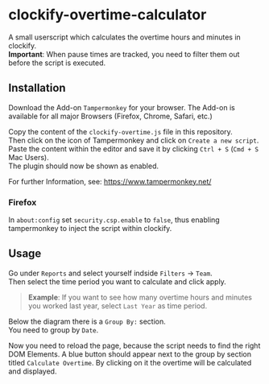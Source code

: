 # clockify-overtime-calculator
A small userscript which calculates the overtime hours and minutes in clockify.<br>
**Important**: When pause times are tracked, you need to filter them out before the script is executed.

## Installation
Download the Add-on `Tampermonkey` for your browser.
The Add-on is available for all major Browsers (Firefox, Chrome, Safari, etc.)

Copy the content of the `clockify-overtime.js` file in this repository.<br>
Then click on the icon of Tampermonkey and click on `Create a new script`.<br>
Paste the content within the editor and save it by clicking `Ctrl + S` (`Cmd + S` Mac Users).<br>
The plugin should now be shown as enabled.

For further Information, see: https://www.tampermonkey.net/

### Firefox
In `about:config` set `security.csp.enable` to `false`, thus enabling tampermonkey to inject the script within clockify.

## Usage
Go under `Reports` and select yourself indside `Filters` -> `Team`.<br>
Then select the time period you want to calculate and click apply.<br>
>**Example**: If you want to see how many overtime hours and minutes you worked last year,
select `Last Year` as time period.<br>

Below the diagram there is a `Group By:` section.<br>
You need to group by `Date`.

Now you need to reload the page, because the script needs to find the right DOM Elements.
A blue button should appear next to the group by section titled `Calculate Overtime`.
By clicking on it the overtime will be calculated and displayed.
